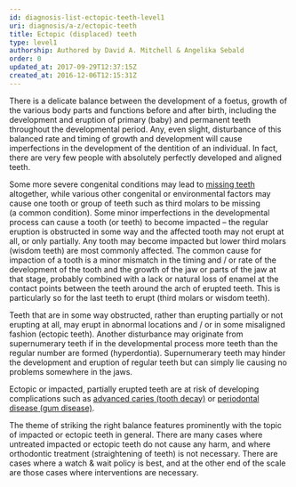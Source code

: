 ```yaml
---
id: diagnosis-list-ectopic-teeth-level1
uri: diagnosis/a-z/ectopic-teeth
title: Ectopic (displaced) teeth
type: level1
authorship: Authored by David A. Mitchell & Angelika Sebald
order: 0
updated_at: 2017-09-29T12:37:15Z
created_at: 2016-12-06T12:15:31Z
---
```


<p>There is a delicate balance between the development of a foetus,
    growth of the various body parts and functions before and
    after birth, including the development and eruption of primary
    (baby) and permanent teeth throughout the developmental period.
    Any, even slight, disturbance of this balanced rate and timing
    of growth and development will cause imperfections in the
    development of the dentition of an individual. In fact, there
    are very few people with absolutely perfectly developed and
    aligned teeth.</p>
<p>Some more severe congenital conditions may lead to <a href="/diagnosis/a-z/missing-teeth">missing teeth</a>    altogether, while various other congenital or environmental
    factors may cause one tooth or group of teeth such as third
    molars to be missing (a common condition). Some minor imperfections
    in the developmental process can cause a tooth (or teeth)
    to become impacted – the regular eruption is obstructed in
    some way and the affected tooth may not erupt at all, or
    only partially. Any tooth may become impacted but lower third
    molars (wisdom teeth) are most commonly affected. The common
    cause for impaction of a tooth is a minor mismatch in the
    timing and / or rate of the development of the tooth and
    the growth of the jaw or parts of the jaw at that stage,
    probably combined with a lack or natural loss of enamel at
    the contact points between the teeth around the arch of erupted
    teeth. This is particularly so for the last teeth to erupt
    (third molars or wisdom teeth).</p>
<p>Teeth that are in some way obstructed, rather than erupting partially
    or not erupting at all, may erupt in abnormal locations and
    / or in some misaligned fashion (ectopic teeth). Another
    disturbance may originate from supernumerary teeth if in
    the developmental process more teeth than the regular number
    are formed (hyperdontia). Supernumerary teeth may hinder
    the development and eruption of regular teeth but can simply
    lie causing no problems somewhere in the jaws.</p>
<p>Ectopic or impacted, partially erupted teeth are at risk of developing
    complications such as <a href="/help/oral-hygiene/decay">advanced caries (tooth decay)</a>    or <a href="/help/oral-hygiene/periodontal-disease">periodontal disease (gum disease)</a>.</p>
<p>The theme of striking the right balance features prominently
    with the topic of impacted or ectopic teeth in general. There
    are many cases where untreated impacted or ectopic teeth
    do not cause any harm, and where orthodontic treatment (straightening
    of teeth) is not necessary. There are cases where a watch
    &amp; wait policy is best, and at the other end of the scale
    are those cases where interventions are necessary.</p>
